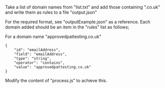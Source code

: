Take a list of domain names from "list.txt" and add those containing ".co.uk" and write them as rules to a file "output.json"

For the required format, see "outputExample.json" as a reference. Each domain added should be an item in the "rules" list as follows;

For a domain name "approvedpattesting.co.uk"

    {
        "id": "emailAddress",
        "field": "emailAddress",
        "type": "string",
        "operator": "contains",
        "value": "approvedpattesting.co.uk"
    }

Modify the content of "process.js" to achieve this.